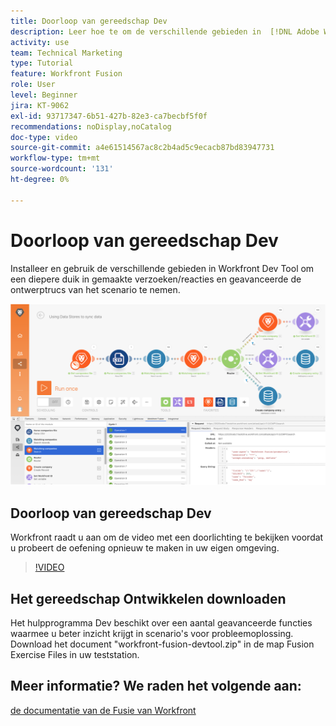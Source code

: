 ```yaml
---
title: Doorloop van gereedschap Dev
description: Leer hoe te om de verschillende gebieden in  [!DNL Adobe Workfront Fusion Dev Tool]  te installeren en te gebruiken om een diepere duik in de geavanceerde trucs van het scenarioontwerp te nemen.
activity: use
team: Technical Marketing
type: Tutorial
feature: Workfront Fusion
role: User
level: Beginner
jira: KT-9062
exl-id: 93717347-6b51-427b-82e3-ca7becbf5f0f
recommendations: noDisplay,noCatalog
doc-type: video
source-git-commit: a4e61514567ac8c2b4ad5c9ecacb87bd83947731
workflow-type: tm+mt
source-wordcount: '131'
ht-degree: 0%

---
```


# Doorloop van gereedschap Dev

Installeer en gebruik de verschillende gebieden in Workfront Dev Tool om een diepere duik in gemaakte verzoeken/reacties en geavanceerde de ontwerptrucs van het scenario te nemen.

![ een beeld van een scenario van de Fusie en het dev hulpmiddel ](assets/troubleshooting-and-error-handling-1.png)

## Doorloop van gereedschap Dev

Workfront raadt u aan om de video met een doorlichting te bekijken voordat u probeert de oefening opnieuw te maken in uw eigen omgeving.

>[!VIDEO](https://video.tv.adobe.com/v/335303/?quality=12&learn=on)


## Het gereedschap Ontwikkelen downloaden

Het hulpprogramma Dev beschikt over een aantal geavanceerde functies waarmee u beter inzicht krijgt in scenario&#39;s voor probleemoplossing. Download het document &quot;workfront-fusion-devtool.zip&quot; in de map Fusion Exercise Files in uw teststation.



## Meer informatie? We raden het volgende aan:

[ de documentatie van de Fusie van Workfront ](https://experienceleague.adobe.com/docs/workfront/using/adobe-workfront-fusion/workfront-fusion-2.html?lang=en)
